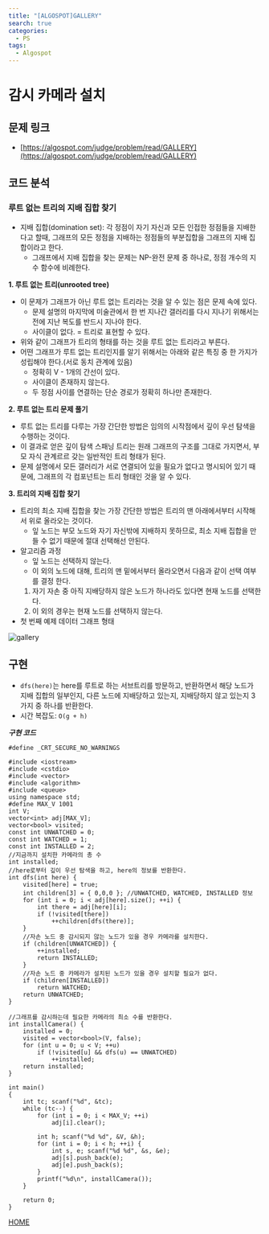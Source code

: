 ```yaml
---
title: "[ALGOSPOT]GALLERY"
search: true
categories:
  - PS
tags:
  - Algospot
---
```


# 감시 카메라 설치

## 문제 링크
- [https://algospot.com/judge/problem/read/GALLERY](https://algospot.com/judge/problem/read/GALLERY)

## 코드 분석
### 루트 없는 트리의 지배 집합 찾기
- 지배 집합(domination set): 각 정점이 자기 자신과 모든 인접한 정점들을 지배한다고 할때, 그래프의 모든 정점을 지배하는 정점들의 부분집합을 그래프의 지배 집합이라고 한다.
  - 그래프에서 지배 집합을 찾는 문제는 NP-완전 문제 중 하나로, 정점 개수의 지수 함수에 비례한다.

**1. 루트 없는 트리(unrooted tree)**
- 이 문제가 그래프가 아닌 루트 없는 트리라는 것을 알 수 있는 점은 문제 속에 있다.
  - 문제 설명의 마지막에 미술관에서 한 번 지나간 갤러리를 다시 지나기 위해서는 전에 지난 복도를 반드시 지나야 한다.
  - 사이클이 없다. = 트리로 표현할 수 있다.
- 위와 같이 그래프가 트리의 형태를 하는 것을 루트 없는 트리라고 부른다.
- 어떤 그래프가 루트 없는 트리인지를 알기 위해서는 아래와 같은 특징 중 한 가지가 성립해야 한다.(서로 동치 관계에 있음)
  - 정확히 V - 1개의 간선이 있다.
  - 사이클이 존재하지 않는다.
  - 두 정점 사이를 연결하는 단순 경로가 정확히 하나만 존재한다.

**2. 루트 없는 트리 문제 풀기**
- 루트 없는 트리를 다루는 가장 간단한 방법은 임의의 시작점에서 깊이 우선 탐색을 수행하는 것이다.
- 이 결과로 얻은 깊이 탐색 스패닝 트리는 원래 그래프의 구조를 그대로 가지면서, 부모 자식 관계르르 갖는 일반적인 트리 형태가 된다.
- 문제 설명에서 모든 갤러리가 서로 연결되어 있을 필요가 없다고 명시되어 있기 때문에, 그래프의 각 컴포넌트는 트리 형태인 것을 알 수 있다.

**3. 트리의 지배 집합 찾기**
- 트리의 최소 지배 집합을 찾는 가장 간단한 방법은 트리의 맨 아래에서부터 시작해서 위로 올라오는 것이다.
  - 잎 노드는 부모 노드와 자기 자신밖에 지배하지 못하므로, 최소 지배 집합을 만들 수 없기 때문에 절대 선택해선 안된다.
- 알고리즘 과정
  - 잎 노드는 선택하지 않는다.
  - 이 외의 노드에 대해, 트리의 맨 밑에서부터 올라오면서 다음과 같이 선택 여부를 결정 한다.
  1. 자기 자손 중 아직 지배당하지 않은 노드가 하나라도 있다면 현재 노드를 선택한다.
  2. 이 외의 경우는 현재 노드를 선택하지 않는다.
- 첫 번째 예제 데이터 그래프 형태

![gallery](https://user-images.githubusercontent.com/34755287/44188712-02266780-a15a-11e8-8635-479b2645ddfb.JPG)


## 구현
- ```dfs(here)```는 here를 루트로 하는 서브트리를 방문하고, 반환하면서 해당 노드가 지배 집합의 일부인지, 다른 노드에 지배당하고 있는지, 지배당하지 않고 있는지 3가지 중 하나를 반환한다.
- 시간 복잡도: ```O(g + h)```

___구현 코드___
```
#define _CRT_SECURE_NO_WARNINGS

#include <iostream>
#include <cstdio>
#include <vector>
#include <algorithm>
#include <queue>
using namespace std;
#define MAX_V 1001
int V;
vector<int> adj[MAX_V];
vector<bool> visited;
const int UNWATCHED = 0;
const int WATCHED = 1;
const int INSTALLED = 2;
//지금까지 설치한 카메라의 총 수
int installed;
//here로부터 깊이 우선 탐색을 하고, here의 정보를 반환한다.
int dfs(int here) {
	visited[here] = true;
	int children[3] = { 0,0,0 }; //UNWATCHED, WATCHED, INSTALLED 정보
	for (int i = 0; i < adj[here].size(); ++i) {
		int there = adj[here][i];
		if (!visited[there])
			++children[dfs(there)];
	}
	//자손 노드 중 감시되지 않는 노드가 있을 경우 카메라를 설치한다.
	if (children[UNWATCHED]) {
		++installed;
		return INSTALLED;
	}
	//자손 노드 중 카메라가 설치된 노드가 있을 경우 설치할 필요가 없다.
	if (children[INSTALLED])
		return WATCHED;
	return UNWATCHED;
}

//그래프를 감시하는데 필요한 카메라의 최소 수를 반환한다.
int installCamera() {
	installed = 0;
	visited = vector<bool>(V, false);
	for (int u = 0; u < V; ++u)
		if (!visited[u] && dfs(u) == UNWATCHED)
			++installed;
	return installed;
}

int main()
{
	int tc; scanf("%d", &tc);
	while (tc--) {
		for (int i = 0; i < MAX_V; ++i)
			adj[i].clear();

		int h; scanf("%d %d", &V, &h);
		for (int i = 0; i < h; ++i) {
			int s, e; scanf("%d %d", &s, &e);
			adj[s].push_back(e);
			adj[e].push_back(s);
		}
		printf("%d\n", installCamera());
	}

	return 0;
}
```

[HOME](https://codemcd.github.io/)
